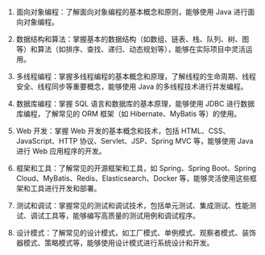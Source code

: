 1.  面向对象编程：了解面向对象编程的基本概念和原则，能够使用 Java 进行面向对象编程。
    
2.  数据结构和算法：掌握基本的数据结构（如数组、链表、栈、队列、树、图等）和算法（如排序、查找、递归、动态规划等），能够在实际项目中灵活运用。
    
3.  多线程编程：掌握多线程编程的基本概念和原理，了解线程的生命周期、线程安全、线程同步等重要概念，能够使用 Java 的多线程技术进行并发编程。
    
4.  数据库编程：掌握 SQL 语言和数据库的基本原理，能够使用 JDBC 进行数据库编程，了解常见的 ORM 框架（如 Hibernate、MyBatis 等）的使用。
    
5.  Web 开发：掌握 Web 开发的基本概念和技术，包括 HTML、CSS、JavaScript、HTTP 协议、Servlet、JSP、Spring MVC 等，能够使用 Java 进行 Web 应用程序的开发。
    
6.  框架和工具：了解常见的开源框架和工具，如 Spring、Spring Boot、Spring Cloud、MyBatis、Redis、Elasticsearch、Docker 等，能够灵活使用这些框架和工具进行开发和部署。
    
7.  测试和调试：掌握常见的测试和调试技术，包括单元测试、集成测试、性能测试、调试工具等，能够编写高质量的测试用例和调试程序。
    
8.  设计模式：了解常见的设计模式，如工厂模式、单例模式、观察者模式、装饰器模式、策略模式等，能够使用设计模式进行系统设计和开发。
